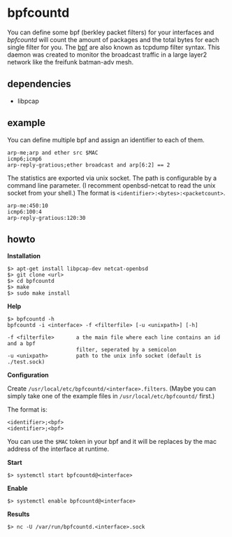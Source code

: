 # bpfcountd

You can define some bpf (berkley packet filters) for your interfaces and *bpfcountd*
will count the amount of packages and the total bytes for each single filter for you.
The [bpf](https://en.wikipedia.org/wiki/Berkeley_Packet_Filter) are also known as
tcpdump filter syntax. This daemon was created to monitor the broadcast traffic
in a large layer2 network like the freifunk batman-adv mesh.


## dependencies

* libpcap


## example

You can define multiple bpf and assign an identifier to each of them.

```
arp-me;arp and ether src $MAC
icmp6;icmp6
arp-reply-gratious;ether broadcast and arp[6:2] == 2
```

The statistics are exported via unix socket. The path is configurable by a
command line parameter. (I recomment openbsd-netcat to read the unix socket
from your shell.) The format is ```<identifier>:<bytes>:<packetcount>```.

```
arp-me:450:10
icmp6:100:4
arp-reply-gratious:120:30
```


## howto

**Installation**

``` shell
$> apt-get install libpcap-dev netcat-openbsd
$> git clone <url>
$> cd bpfcountd
$> make
$> sudo make install
```

**Help**

``` shell
$> bpfcountd -h
bpfcountd -i <interface> -f <filterfile> [-u <unixpath>] [-h]

-f <filterfile>       a the main file where each line contains an id and a bpf
                      filter, seperated by a semicolon
-u <unixpath>         path to the unix info socket (default is ./test.sock)
```


**Configuration**

Create ```/usr/local/etc/bpfcountd/<interface>.filters```. (Maybe you can simply take
one of the example files in ```/usr/local/etc/bpfcountd/``` first.)

The format is:
```
<identifier>;<bpf>
<identifier>;<bpf>
```

You can use the ```$MAC``` token in your bpf and it will be replaces by the mac address
of the interface at runtime.

**Start**

``` shell
$> systemctl start bpfcountd@<interface>
```

**Enable**

``` shell
$> systemctl enable bpfcountd@<interface>
```

**Results**

``` shell
$> nc -U /var/run/bpfcountd.<interface>.sock
```

